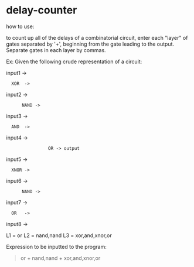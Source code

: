 # delay-counter

how to use:

to count up all of the delays of a combinatorial circuit, enter each "layer" of gates separated by '+', beginning from the gate leading to the output. Separate gates in each layer by commas.

Ex: Given the following crude representation of a circuit:


input1 ->

	  XOR  ->

input2 ->

		  NAND -> 

input3 ->

	  AND  ->

input4 ->

			        OR -> output

input5 ->

	  XNOR ->

input6 ->

		  NAND -> 

input7 ->

	  OR   ->

input8 ->


L1 = or
L2 = nand,nand
L3 = xor,and,xnor,or

Expression to be inputted to the program:
> or + nand,nand + xor,and,xnor,or



